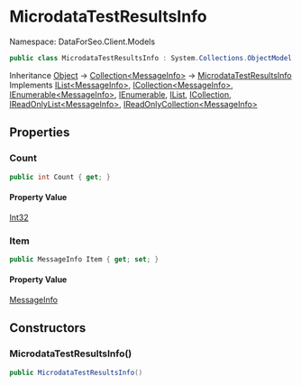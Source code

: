 # MicrodataTestResultsInfo

Namespace: DataForSeo.Client.Models

```csharp
public class MicrodataTestResultsInfo : System.Collections.ObjectModel.Collection`1[[DataForSeo.Client.Models.MessageInfo, DataForSeo.Client, Version=1.0.22.0, Culture=neutral, PublicKeyToken=null]], System.Collections.Generic.IList`1[[DataForSeo.Client.Models.MessageInfo, DataForSeo.Client, Version=1.0.22.0, Culture=neutral, PublicKeyToken=null]], System.Collections.Generic.ICollection`1[[DataForSeo.Client.Models.MessageInfo, DataForSeo.Client, Version=1.0.22.0, Culture=neutral, PublicKeyToken=null]], System.Collections.Generic.IEnumerable`1[[DataForSeo.Client.Models.MessageInfo, DataForSeo.Client, Version=1.0.22.0, Culture=neutral, PublicKeyToken=null]], System.Collections.IEnumerable, System.Collections.IList, System.Collections.ICollection, System.Collections.Generic.IReadOnlyList`1[[DataForSeo.Client.Models.MessageInfo, DataForSeo.Client, Version=1.0.22.0, Culture=neutral, PublicKeyToken=null]], System.Collections.Generic.IReadOnlyCollection`1[[DataForSeo.Client.Models.MessageInfo, DataForSeo.Client, Version=1.0.22.0, Culture=neutral, PublicKeyToken=null]]
```

Inheritance [Object](https://docs.microsoft.com/en-us/dotnet/api/Object) → [Collection&lt;MessageInfo&gt;](./MessageInfo.md) → [MicrodataTestResultsInfo](./MicrodataTestResultsInfo.md)<br>
Implements [IList&lt;MessageInfo&gt;](./MessageInfo.md), [ICollection&lt;MessageInfo&gt;](./MessageInfo.md), [IEnumerable&lt;MessageInfo&gt;](./MessageInfo.md), [IEnumerable](https://docs.microsoft.com/en-us/dotnet/api/IEnumerable), [IList](https://docs.microsoft.com/en-us/dotnet/api/IList), [ICollection](https://docs.microsoft.com/en-us/dotnet/api/ICollection), [IReadOnlyList&lt;MessageInfo&gt;](./MessageInfo.md), [IReadOnlyCollection&lt;MessageInfo&gt;](./MessageInfo.md)

## Properties

### **Count**

```csharp
public int Count { get; }
```

#### Property Value

[Int32](https://docs.microsoft.com/en-us/dotnet/api/Int32)<br>

### **Item**

```csharp
public MessageInfo Item { get; set; }
```

#### Property Value

[MessageInfo](./MessageInfo.md)<br>

## Constructors

### **MicrodataTestResultsInfo()**

```csharp
public MicrodataTestResultsInfo()
```
